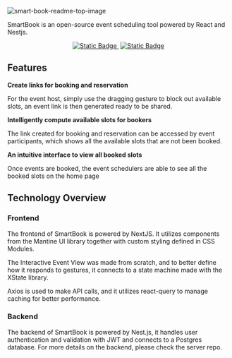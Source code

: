 ![smart-book-readme-top-image](https://github.com/weilantian/smart-book-app/assets/13176782/1729c3cc-1312-4f68-a5a5-1497745d9de1)

SmartBook is an open-source event scheduling tool powered by React and Nestjs.

<p align="center">
<a href="https://github.com/weilantian/smart-book-server">
<img alt="Static Badge" src="https://img.shields.io/badge/check-Server_Repo-red"/>
</a>
<img alt="" src="https://camo.githubusercontent.com/a383406ed85b562e8eecb5f832165f837f2a049a70c574ddc54b3a6e4318ddef/68747470733a2f2f696d672e736869656c64732e696f2f6e706d2f6c2f406e6573746a732f636f72652e737667" />
<a href="https://api.smart-book.ericwei.fyi/api">
<img alt="Static Badge" src="https://img.shields.io/badge/Api_Doc-Swagger-green"/>
</a>

</p>

## Features

**Create links for booking and reservation**

For the event host, simply use the dragging gesture to block out available slots, an event link is then generated ready to be shared.

**Intelligently compute available slots for bookers**

The link created for booking and reservation can be accessed by event participants, which shows all the available slots that are not been booked.

**An intuitive interface to view all booked slots**

Once events are booked, the event schedulers are able to see all the booked slots on the home page

## Technology Overview

### Frontend

The frontend of SmartBook is powered by NextJS. It utilizes components from the Mantine UI library together with custom styling defined in CSS Modules.

The Interactive Event View was made from scratch, and to better define how it responds to gestures, it connects to a state machine made with the XState library.

Axios is used to make API calls, and it utilizes react-query to manage caching for better performance.

### Backend

The backend of SmartBook is powered by Nest.js, it handles user authentication and validation with JWT and connects to a Postgres database. For more details on the backend, please check the server repo.
